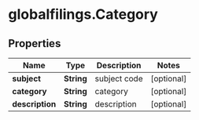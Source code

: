# globalfilings.Category

## Properties

Name | Type | Description | Notes
------------ | ------------- | ------------- | -------------
**subject** | **String** | subject code | [optional] 
**category** | **String** | category | [optional] 
**description** | **String** | description | [optional] 


